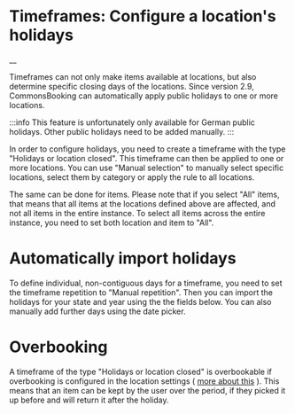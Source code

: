 #  Timeframes: Configure a location's holidays

__

Timeframes can not only make items available at locations, but also determine
specific closing days of the locations. Since version 2.9, CommonsBooking
can automatically apply public holidays to one or more locations.

:::info
This feature is unfortunately only available for German public holidays.
Other public holidays need to be added manually.
:::

In order to configure holidays, you need to create a timeframe with the type
"Holidays or location closed". This timeframe can then be applied to one or
more locations. You can use "Manual selection" to manually select
specific locations, select them by category or apply the rule to all locations.

The same can be done for items. Please note that if you select "All" items,
that means that all items at the locations defined above are affected,
and not all items in the entire instance. To select all items across
the entire instance, you need to set both location and item to "All".

#  Automatically import holidays

To define individual, non-contiguous days for a timeframe, you need to set the
timeframe repetition to "Manual repetition". Then you can import the holidays
for your state and year using the the fields below. You can also manually add
further days using the date picker.

# Overbooking

A timeframe of the type "Holidays or location closed" is overbookable if
overbooking is configured in the location settings ( [more about this](/en/documentation/first-steps/create-location#overbooking) ).
This means that an item can be kept by the user over the period,
if they picked it up before and will return it after the holiday.
